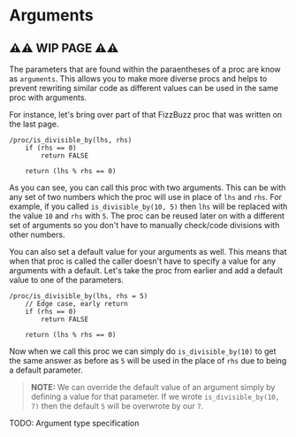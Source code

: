 # Arguments

## ⚠⚠ WIP PAGE ⚠⚠

The parameters that are found within the paraentheses of a proc are know as `arguments`. This allows you to make more diverse procs and helps to prevent rewriting similar code as different values can be used in the same proc with arguments.

For instance, let's bring over part of that FizzBuzz proc that was written on the last page.

```dm
/proc/is_divisible_by(lhs, rhs)
    if (rhs == 0)
        return FALSE

    return (lhs % rhs == 0)
```

As you can see, you can call this proc with two arguments. This can be with any set of two numbers which the proc will use in place of `lhs` and `rhs`. For example, if you called `is_divisible_by(10, 5)` then `lhs` will be replaced with the value `10` and `rhs` with `5`. The proc can be reused later on with a different set of arguments so you don't have to manually check/code divisions with other numbers.

You can also set a default value for your arguments as well. This means that when that proc is called the caller doesn't have to specify a value for any arguments with a default. Let's take the proc from earlier and add a default value to one of the parameters.

```dm
/proc/is_divisible_by(lhs, rhs = 5)
    // Edge case, early return
    if (rhs == 0)
        return FALSE

    return (lhs % rhs == 0)
```

Now when we call this proc we can simply do `is_divisible_by(10)` to get the same answer as before as `5` will be used in the place of `rhs` due to being a default parameter.

>**NOTE:** We can override the default value of an argument simply by defining a value for that parameter. If we wrote `is_divisible_by(10, 7)` then the default `5` will be overwrote by our `7`.

TODO: Argument type specification
